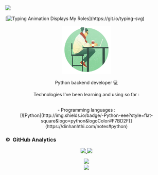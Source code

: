 ![](https://github.com/halfrost/halfrost/blob/master/icons/header_.png)

[![Typing Animation Displays My Roles](https://readme-typing-svg.herokuapp.com?color=%2336BCF7&lines=Hello+I'm+Oskar;Welcome+to+my+Github+profile;)](https://git.io/typing-svg)
<p align="center">
    </p>
    <p align="center">
    <img width="150" src="https://raw.githubusercontent.com/tonynguyenit18/tonynguyenit18/main/static/code-guy.jpeg">
</p>

<!--
**AgzigitovOskar/AgzigitovOskar** is a ✨ _special_ ✨ repository because its `README.md` (this file) appears on your GitHub profile.

Here are some ideas to get you started:

- 🔭 I’m currently working on ...
- 🌱 I’m currently learning ...
- 👯 I’m looking to collaborate on ...
- 🤔 I’m looking for help with ...
- 💬 Ask me about ...
- 📫 How to reach me: ...
- 😄 Pronouns: ...
- ⚡ Fun fact: ...
-->
<p align="center">
    </p>
    <p align="center">
Python backend developer 💻
<br>

<p align="center">
    </p>
    <p align="center">
Technologies I've been learning and using so far :

<p align="center">
    </p>
    <p align="center">
<br>     
- Programming languages : <br />
    [![Python](http://img.shields.io/badge/-Python-eee?style=flat-square&logo=python&logoColor#F7BD2F)](https://dinhanhthi.com/notes#python)

<br>

### ⚙️ &nbsp;GitHub Analytics

<p align="center">
<a href="https://github.com/AgzigitovOskar">
  <img height="180em" src="https://github-readme-stats-eight-theta.vercel.app/api?username=AgzigitovOskar&show_icons=true&theme=algolia&include_all_commits=true&count_private=true"/>
  <img height="180em" src="https://github-readme-stats-eight-theta.vercel.app/api/top-langs/?username=AgzigitovOskar&layout=compact&langs_count=8&theme=algolia"/>
</a>
</p>


<div id="header" align="center">
  <img src="https://media0.giphy.com/media/v1.Y2lkPTc5MGI3NjExbmM2ZDhuYnowNHpyMXBrM3VvaXJuOWxncGZpb2I2MjZ4bnY1bmx3aiZlcD12MV9pbnRlcm5hbF9naWZfYnlfaWQmY3Q9Zw/pufOOG2cplDtfyQXL1/giphy.gif" width="150"/>
</div>

<div id="header" align="center">
  <img src="https://media.giphy.com/media/pufOOG2cplDtfyQXL1/giphy-downsized-large.gif"/>
</div>





